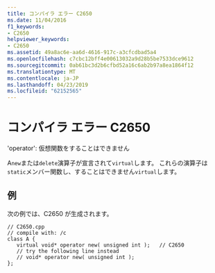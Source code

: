 ```yaml
---
title: コンパイラ エラー C2650
ms.date: 11/04/2016
f1_keywords:
- C2650
helpviewer_keywords:
- C2650
ms.assetid: 49a8ac6e-aa6d-4616-917c-a3cfcdbad5a4
ms.openlocfilehash: c7cbc12bff4e00613032a9d28b5be7533dce9612
ms.sourcegitcommit: 0ab61bc3d2b6cfbd52a16c6ab2b97a8ea1864f12
ms.translationtype: MT
ms.contentlocale: ja-JP
ms.lasthandoff: 04/23/2019
ms.locfileid: "62152565"
---
```

# <a name="compiler-error-c2650"></a>コンパイラ エラー C2650

'operator': 仮想関数をすることはできません

A`new`または`delete`演算子が宣言されて`virtual`します。 これらの演算子は`static`メンバー関数し、することはできません`virtual`します。

## <a name="example"></a>例

次の例では、C2650 が生成されます。

```
// C2650.cpp
// compile with: /c
class A {
   virtual void* operator new( unsigned int );   // C2650
   // try the following line instead
   // void* operator new( unsigned int );
};
```